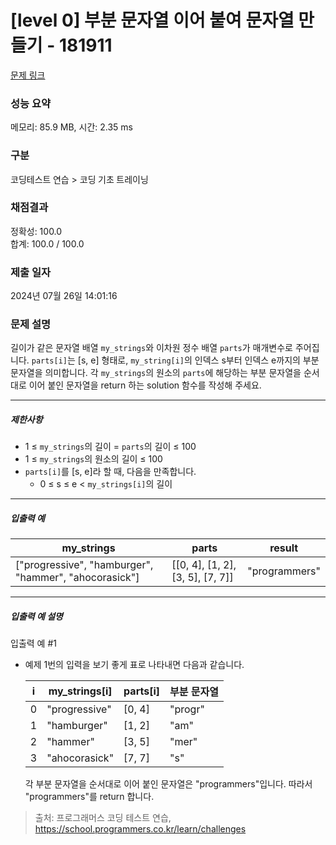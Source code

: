# [level 0] 부분 문자열 이어 붙여 문자열 만들기 - 181911 

[문제 링크](https://school.programmers.co.kr/learn/courses/30/lessons/181911) 

### 성능 요약

메모리: 85.9 MB, 시간: 2.35 ms

### 구분

코딩테스트 연습 > 코딩 기초 트레이닝

### 채점결과

정확성: 100.0<br/>합계: 100.0 / 100.0

### 제출 일자

2024년 07월 26일 14:01:16

### 문제 설명

<p>길이가 같은 문자열 배열 <code>my_strings</code>와 이차원 정수 배열 <code>parts</code>가 매개변수로 주어집니다. <code>parts[i]</code>는 [s, e] 형태로, <code>my_string[i]</code>의 인덱스 s부터 인덱스 e까지의 부분 문자열을 의미합니다. 각 <code>my_strings</code>의 원소의 <code>parts</code>에 해당하는 부분 문자열을 순서대로 이어 붙인 문자열을 return 하는 solution 함수를 작성해 주세요.</p>

<hr>

<h5>제한사항</h5>

<ul>
<li>1 ≤ <code>my_strings</code>의 길이 = <code>parts</code>의 길이 ≤ 100</li>
<li>1 ≤ <code>my_strings</code>의 원소의 길이 ≤ 100</li>
<li><code>parts[i]</code>를 [s, e]라 할 때, 다음을 만족합니다.

<ul>
<li>0 ≤ s ≤ e &lt; <code>my_strings[i]</code>의 길이</li>
</ul></li>
</ul>

<hr>

<h5>입출력 예</h5>
<table class="table">
        <thead><tr>
<th>my_strings</th>
<th>parts</th>
<th>result</th>
</tr>
</thead>
        <tbody><tr>
<td>["progressive", "hamburger", "hammer", "ahocorasick"]</td>
<td>[[0, 4], [1, 2], [3, 5], [7, 7]]</td>
<td>"programmers"</td>
</tr>
</tbody>
      </table>
<hr>

<h5>입출력 예 설명</h5>

<p>입출력 예 #1</p>

<ul>
<li><p>예제 1번의 입력을 보기 좋게 표로 나타내면 다음과 같습니다.</p>
<table class="table">
        <thead><tr>
<th>i</th>
<th>my_strings[i]</th>
<th>parts[i]</th>
<th>부분 문자열</th>
</tr>
</thead>
        <tbody><tr>
<td>0</td>
<td>"progressive"</td>
<td>[0, 4]</td>
<td>"progr"</td>
</tr>
<tr>
<td>1</td>
<td>"hamburger"</td>
<td>[1, 2]</td>
<td>"am"</td>
</tr>
<tr>
<td>2</td>
<td>"hammer"</td>
<td>[3, 5]</td>
<td>"mer"</td>
</tr>
<tr>
<td>3</td>
<td>"ahocorasick"</td>
<td>[7, 7]</td>
<td>"s"</td>
</tr>
</tbody>
      </table>
<p>각 부분 문자열을 순서대로 이어 붙인 문자열은 "programmers"입니다. 따라서 "programmers"를 return 합니다.</p></li>
</ul>


> 출처: 프로그래머스 코딩 테스트 연습, https://school.programmers.co.kr/learn/challenges